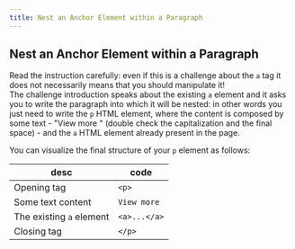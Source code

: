 ```yaml
---
title: Nest an Anchor Element within a Paragraph
---
```

## Nest an Anchor Element within a Paragraph

Read the instruction carefully: even if this is a challenge about the `a` tag it does not necessarily means that you should manipulate it! <br/>
The challenge introduction speaks about the existing `a` element and it asks you to write the paragraph into which it will be nested: in other words you just need to write the `p` HTML element, where the content is composed by some text - "View more " (double check the capitalization and the final space) - and the `a` HTML element already present in the page.

You can visualize the final structure of your `p` element as follows:

  desc | code
 ------- | ---------
  Opening tag | `<p>` 
  Some text content | `View more `
  The existing `a` element | `<a>...</a>`
  Closing tag | `</p>`


